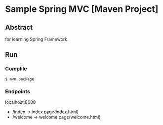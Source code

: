 # Sample Spring MVC [Maven Project]

## Abstract
for learning Spring Framework.


## Run
### Complile
```
$ mvn package
```
### Endpoints
localhost:8080
* /index   -> index page(index.html)
* /welcome -> welcome page(welcome.html)
